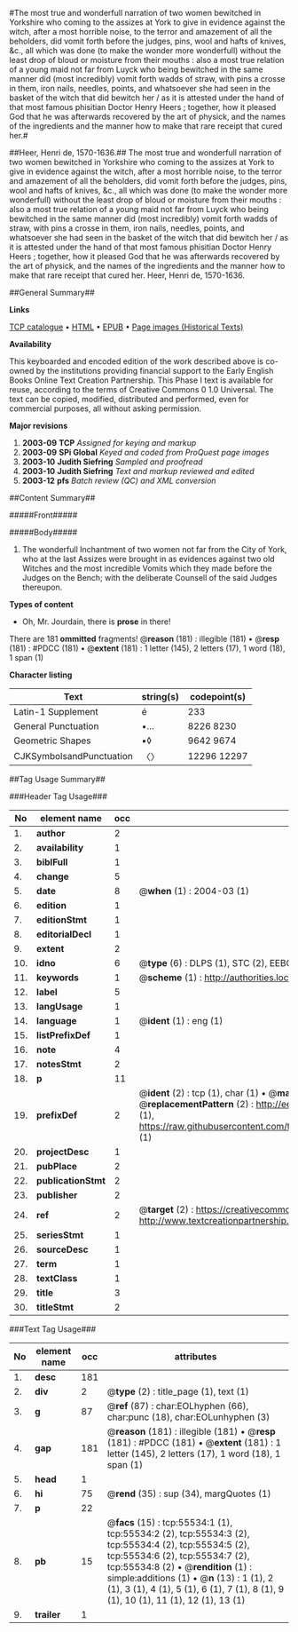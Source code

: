 #The most true and wonderfull narration of two women bewitched in Yorkshire who coming to the assizes at York to give in evidence against the witch, after a most horrible noise, to the terror and amazement of all the beholders, did vomit forth before the judges, pins, wool and hafts of knives, &c., all which was done (to make the wonder more wonderfull) without the least drop of bloud or moisture from their mouths : also a most true relation of a young maid not far from Luyck who being bewitched in the same manner did (most incredibly) vomit forth wadds of straw, with pins a crosse in them, iron nails, needles, points, and whatsoever she had seen in the basket of the witch that did bewitch her / as it is attested under the hand of that most famous phisitian Doctor Henry Heers ; together, how it pleased God that he was afterwards recovered by the art of physick, and the names of the ingredients and the manner how to make that rare receipt that cured her.#

##Heer, Henri de, 1570-1636.##
The most true and wonderfull narration of two women bewitched in Yorkshire who coming to the assizes at York to give in evidence against the witch, after a most horrible noise, to the terror and amazement of all the beholders, did vomit forth before the judges, pins, wool and hafts of knives, &c., all which was done (to make the wonder more wonderfull) without the least drop of bloud or moisture from their mouths : also a most true relation of a young maid not far from Luyck who being bewitched in the same manner did (most incredibly) vomit forth wadds of straw, with pins a crosse in them, iron nails, needles, points, and whatsoever she had seen in the basket of the witch that did bewitch her / as it is attested under the hand of that most famous phisitian Doctor Henry Heers ; together, how it pleased God that he was afterwards recovered by the art of physick, and the names of the ingredients and the manner how to make that rare receipt that cured her.
Heer, Henri de, 1570-1636.

##General Summary##

**Links**

[TCP catalogue](http://www.ota.ox.ac.uk/tcp/)  • 
[HTML](http://tei.it.ox.ac.uk/tcp/Texts-HTML/free/A43/A43251.html)  • 
[EPUB](http://tei.it.ox.ac.uk/tcp/Texts-EPUB/free/A43/A43251.epub) • 
[Page images (Historical Texts)](https://data.historicaltexts.jisc.ac.uk/view?pubId=eebo-12175899e&pageId=eebo-12175899e-55534-1)

**Availability**

This keyboarded and encoded edition of the
	       work described above is co-owned by the institutions
	       providing financial support to the Early English Books
	       Online Text Creation Partnership. This Phase I text is
	       available for reuse, according to the terms of Creative
	       Commons 0 1.0 Universal. The text can be copied,
	       modified, distributed and performed, even for
	       commercial purposes, all without asking permission.

**Major revisions**

1. __2003-09__ __TCP__ *Assigned for keying and markup*
1. __2003-09__ __SPi Global__ *Keyed and coded from ProQuest page images*
1. __2003-10__ __Judith Siefring__ *Sampled and proofread*
1. __2003-10__ __Judith Siefring__ *Text and markup reviewed and edited*
1. __2003-12__ __pfs__ *Batch review (QC) and XML conversion*

##Content Summary##

#####Front#####

#####Body#####

1. The wonderfull Inchantment of two women not far from the City of York, who at the last Assizes were brought in as evidences against two old Witches and the most incredible Vomits which they made before the Judges on the Bench; with the deliberate Counsell of the said Judges thereupon.

**Types of content**

  * Oh, Mr. Jourdain, there is **prose** in there!

There are 181 **ommitted** fragments! 
 @__reason__ (181) : illegible (181)  •  @__resp__ (181) : #PDCC (181)  •  @__extent__ (181) : 1 letter (145), 2 letters (17), 1 word (18), 1 span (1)

**Character listing**


|Text|string(s)|codepoint(s)|
|---|---|---|
|Latin-1 Supplement|é|233|
|General Punctuation|•…|8226 8230|
|Geometric Shapes|▪◊|9642 9674|
|CJKSymbolsandPunctuation|〈〉|12296 12297|

##Tag Usage Summary##

###Header Tag Usage###

|No|element name|occ|attributes|
|---|---|---|---|
|1.|__author__|2||
|2.|__availability__|1||
|3.|__biblFull__|1||
|4.|__change__|5||
|5.|__date__|8| @__when__ (1) : 2004-03 (1)|
|6.|__edition__|1||
|7.|__editionStmt__|1||
|8.|__editorialDecl__|1||
|9.|__extent__|2||
|10.|__idno__|6| @__type__ (6) : DLPS (1), STC (2), EEBO-CITATION (1), OCLC (1), VID (1)|
|11.|__keywords__|1| @__scheme__ (1) : http://authorities.loc.gov/ (1)|
|12.|__label__|5||
|13.|__langUsage__|1||
|14.|__language__|1| @__ident__ (1) : eng (1)|
|15.|__listPrefixDef__|1||
|16.|__note__|4||
|17.|__notesStmt__|2||
|18.|__p__|11||
|19.|__prefixDef__|2| @__ident__ (2) : tcp (1), char (1)  •  @__matchPattern__ (2) : ([0-9\-]+):([0-9IVX]+) (1), (.+) (1)  •  @__replacementPattern__ (2) : http://eebo.chadwyck.com/downloadtiff?vid=$1&page=$2 (1), https://raw.githubusercontent.com/textcreationpartnership/Texts/master/tcpchars.xml#$1 (1)|
|20.|__projectDesc__|1||
|21.|__pubPlace__|2||
|22.|__publicationStmt__|2||
|23.|__publisher__|2||
|24.|__ref__|2| @__target__ (2) : https://creativecommons.org/publicdomain/zero/1.0/ (1), http://www.textcreationpartnership.org/docs/. (1)|
|25.|__seriesStmt__|1||
|26.|__sourceDesc__|1||
|27.|__term__|1||
|28.|__textClass__|1||
|29.|__title__|3||
|30.|__titleStmt__|2||


###Text Tag Usage###

|No|element name|occ|attributes|
|---|---|---|---|
|1.|__desc__|181||
|2.|__div__|2| @__type__ (2) : title_page (1), text (1)|
|3.|__g__|87| @__ref__ (87) : char:EOLhyphen (66), char:punc (18), char:EOLunhyphen (3)|
|4.|__gap__|181| @__reason__ (181) : illegible (181)  •  @__resp__ (181) : #PDCC (181)  •  @__extent__ (181) : 1 letter (145), 2 letters (17), 1 word (18), 1 span (1)|
|5.|__head__|1||
|6.|__hi__|75| @__rend__ (35) : sup (34), margQuotes (1)|
|7.|__p__|22||
|8.|__pb__|15| @__facs__ (15) : tcp:55534:1 (1), tcp:55534:2 (2), tcp:55534:3 (2), tcp:55534:4 (2), tcp:55534:5 (2), tcp:55534:6 (2), tcp:55534:7 (2), tcp:55534:8 (2)  •  @__rendition__ (1) : simple:additions (1)  •  @__n__ (13) : 1 (1), 2 (1), 3 (1), 4 (1), 5 (1), 6 (1), 7 (1), 8 (1), 9 (1), 10 (1), 11 (1), 12 (1), 13 (1)|
|9.|__trailer__|1||
